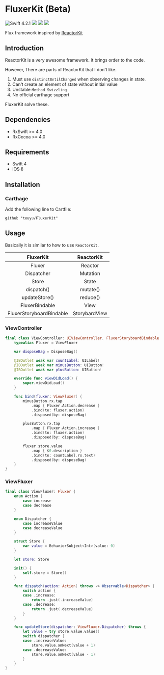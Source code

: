 # FluxerKit (Beta)

![Swift 4.2.1](https://img.shields.io/badge/Swift-4.2.1-orange.svg)
<img src="https://img.shields.io/badge/platforms-iOS-lightgrey.svg">
<a href="https://github.com/Carthage/Carthage/"><img src="https://img.shields.io/badge/Carthage-compatible-4BC51D.svg?style=flat"></a>
<img src="https://img.shields.io/badge/license-MIT-blue.svg">

Flux framework inspired by [ReactorKit](https://github.com/ReactorKit/ReactorKit)

## Introduction

ReactorKit is a very awesome framework.
It brings order to the code.

However, There are parts of ReactorKit that I don't like.
1. Must use `distinctUntilChanged` when observing changes in state.
2. Can't create an element of state without initial value
3. Unstable `Method Swizzling`
4. No official carthage support

FluxerKit solve these.

## Dependencies
- RxSwift >= 4.0
- RxCocoa >= 4.0

## Requirements
- Swift 4
- iOS 8

## Installation

### Carthage
Add the following line to Cartfile:
```
github "touyu/FluxerKit"
```

## Usage
Basically it is similar to how to use `ReactorKit`.

|   FluxerKit    |    ReactorKit     |  
|:--------------:|:-----------------:|
|   Fluxer      |    Reactor         |
|   Dispatcher   |    Mutation       |
|   Store        |    State          |
|   dispatch()     |    mutate()     |
|   updateStore()  |    reduce()     |
|   FluxerBindable |   View          |
|   FluxerStoryboardBindable |   StorybardView   |

### ViewController

```swift
final class ViewController: UIViewController, FluxerStoryboardBindable {
    typealias Fluxer = ViewFluxer

    var disposeBag = DisposeBag()

    @IBOutlet weak var countLabel: UILabel!
    @IBOutlet weak var minusButton: UIButton!
    @IBOutlet weak var plusButton: UIButton!

    override func viewDidLoad() {
        super.viewDidLoad()
    }

    func bind(fluxer: ViewFluxer) {
        minusButton.rx.tap
            .map { Fluxer.Action.decrease }
            .bind(to: fluxer.action)
            .disposed(by: disposeBag)

        plusButton.rx.tap
            .map { Fluxer.Action.increase }
            .bind(to: fluxer.action)
            .disposed(by: disposeBag)

        fluxer.store.value
            .map { $0.description }
            .bind(to: countLabel.rx.text)
            .disposed(by: disposeBag)
    }
}
```

### ViewFluxer

```swift
final class ViewFluxer: Fluxer {
    enum Action {
        case increase
        case decrease
    }

    enum Dispatcher {
        case increaseValue
        case decreaseValue
    }

    struct Store {
        var value = BehaviorSubject<Int>(value: 0)
    }

    let store: Store

    init() {
        self.store = Store()
    }

    func dispatch(action: Action) throws -> Observable<Dispatcher> {
        switch action {
        case .increase:
            return .just(.increaseValue)
        case .decrease:
            return .just(.decreaseValue)
        }
    }

    func updateStore(dispatcher: ViewFluxer.Dispatcher) throws {
        let value = try store.value.value()
        switch dispatcher {
        case .increaseValue:
            store.value.onNext(value + 1)
        case .decreaseValue:
            store.value.onNext(value - 1)
        }
    }
}
```
